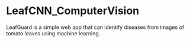 # LeafCNN_ComputerVision
LeafGuard is a simple web app that can identify diseases from images of tomato leaves using machine learning.
